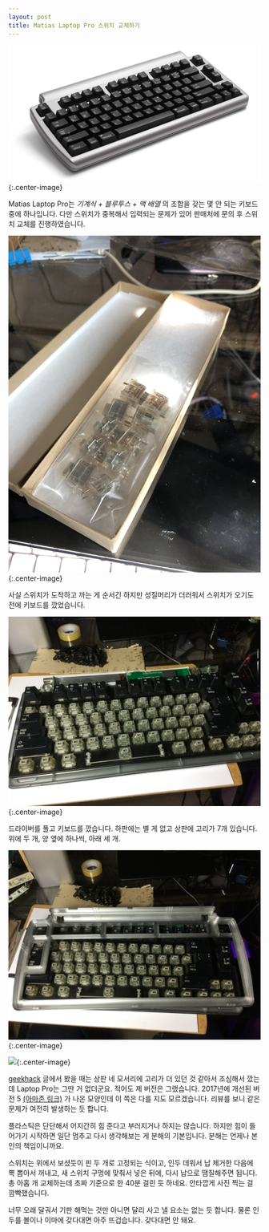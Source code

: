 ```yaml
---
layout: post
title: Matias Laptop Pro 스위치 교체하기
---
```


![Matias Laptop Pro](/images/2018-10-15/matias_laptop_pro.jpg){:.center-image}

Matias Laptop Pro는 *기계식 \+ 블루투스 \+ 맥 배열* 의 조합을 갖는 몇 안 되는 키보드 중에 하나입니다. 다만 스위치가 중복해서 입력되는 문제가 있어 판매처에 문의 후 스위치 교체를 진행하였습니다. 

![새로 도착한 스위치입니다](/images/2018-10-15/new_switch.JPG){:.center-image}

사실 스위치가 도착하고 까는 게 순서긴 하지만 성질머리가 더러워서 스위치가 오기도 전에 키보드를 깠었습니다.

![하판](/images/2018-10-15/body.JPG){:.center-image}

드라이버를 풀고 키보드를 깠습니다. 하판에는 별 게 없고 상판에 고리가 7개 있습니다. 위에 두 개, 양 옆에 하나씩, 아래 세 개.

![상판](/images/2018-10-15/cover.JPG){:.center-image}

![](/images/2018-10-15/locks.png){:.center-image}

[geekhack](https://geekhack.org/index.php?PHPSESSID=i284gou8nqdg8t348tkeshbclqscen16&topic=49920.0) 글에서 봤을 때는 상판 네 모서리에 고리가 더 있던 것 같아서 조심해서 깠는데 Laptop Pro는 그딴 거 없더군요. 적어도 제 버전은 그랬습니다. 2017년에 개선된 버전 5 [\(아마존 링크\)](https://www.amazon.com/Released-Matias-Laptop-Keyboard-Version/dp/B06X1BYPS8) 가 나온 모양인데 이 쪽은 다를 지도 모르겠습니다. 리뷰를 보니 같은 문제가 여전히 발생하는 듯 합니다.

플라스틱은 단단해서 어지간히 힘 준다고 부러지거나 하지는 않습니다. 하지만 힘이 들어가기 시작하면 일단 멈추고 다시 생각해보는 게 분해의 기본입니다. 분해는 언제나 본인의 책임이니까요.

스위치는 위에서 보셨듯이 핀 두 개로 고정되는 식이고, 인두 데워서 납 제거한 다음에 뽁 뽑아서 꺼내고, 새 스위치 구멍에 맞춰서 넣은 뒤에, 다시 납으로 땜질해주면 됩니다. 총 아홉 개 교체하는데 초짜 기준으로 한 40분 걸린 듯 하네요. 안타깝게 사진 찍는 걸 깜빡했습니다.

너무 오래 달궈서 기판 해먹는 것만 아니면 달리 사고 낼 요소는 없는 듯 합니다. 물론 인두를 볼이나 이마에 갖다대면 아주 뜨겁습니다. 갖다대면 안 돼요.